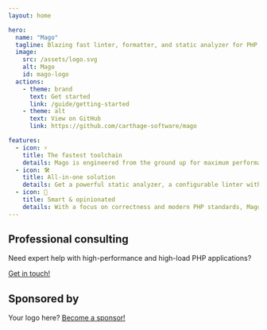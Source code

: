 ```yaml
---
layout: home

hero:
  name: "Mago"
  tagline: Blazing fast linter, formatter, and static analyzer for PHP, written in Rust.
  image:
    src: /assets/logo.svg
    alt: Mago
    id: mago-logo
  actions:
    - theme: brand
      text: Get started
      link: /guide/getting-started
    - theme: alt
      text: View on GitHub
      link: https://github.com/carthage-software/mago

features:
  - icon: ⚡️
    title: The fastest toolchain
    details: Mago is engineered from the ground up for maximum performance, leveraging Rust and a parallel pipeline to analyze and format code faster than any other tool.
  - icon: 🛠️
    title: All-in-one solution
    details: Get a powerful static analyzer, a configurable linter with auto-fixing, and an opinionated code formatter in a single, cohesive binary.
  - icon: 🎨
    title: Smart & opinionated
    details: With a focus on correctness and modern PHP standards, Mago provides intelligent feedback and consistent formatting to eliminate style debates and prevent bugs.
---
```


<div class="consulting-container">
  <h2>Professional consulting</h2>
  <p class="description">
    Need expert help with high-performance and high-load PHP applications?
  </p>
  <p>
    <a href="mailto:contact@carthage.software" rel="noopener">Get in touch!</a>
  </p>
</div>

<div class="sponsor-container">
  <h2>Sponsored by</h2>
  <p>Your logo here? <a href="https://github.com/sponsors/azjezz" target="_blank" rel="noopener">Become a sponsor!</a></p>
</div>
